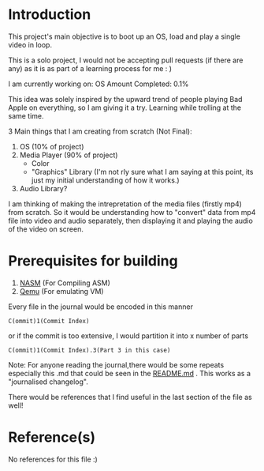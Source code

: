 # Introduction
This project's main objective is to boot up an OS, load and play a single video in loop. 

This is a solo project, I would not be accepting pull requests (if there are any) as it is as part of a learning process for me : ) 

I am currently working on: OS
Amount Completed: 0.1%

This idea was solely inspired by the upward trend of people playing Bad Apple on everything, so I am giving it a try. Learning while trolling at the same time.

3 Main things that I am creating from scratch (Not Final):
1) OS (10% of project)
2) Media Player (90% of project)
    - Color
    - "Graphics" Library (I'm not rly sure what I am saying at this point, its just my initial understanding of how it works.)
3) Audio Library?

I am thinking of making the intrepretation of the media files (firstly mp4) from scratch. So it would be understanding how to "convert" data from mp4 file into video and audio separately, then displaying it and playing the audio of the video on screen.

# Prerequisites for building
1) [NASM](https://www.nasm.us/pub/nasm/releasebuilds/2.15rc12/win64/) (For Compiling ASM)
2) [Qemu](https://qemu.weilnetz.de/w64/) (For emulating VM)

Every file in the journal would be encoded in this manner
```
C(ommit)1(Commit Index)
```
or if the commit is too extensive, I would partition it into x number of parts
```
C(ommit)1(Commit Index).3(Part 3 in this case)
```


Note: For anyone reading the journal,there would be some repeats especially this .md that could be seen in the [README.md](../README.md) . This works as a "journalised changelog". 

There would be references that I find useful in the last section of the file as well!

# Reference(s)
No references for this file :)


